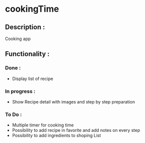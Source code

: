 # cookingTime

## Description :

Cooking app

## Functionality :
### Done :
- Display list of recipe
### In progress :
- Show Recipe detail with images and step by step preparation
### To Do :
- Multiple timer for cooking time
- Possibility to add recipe in favorite and add notes on every step
- Possibility to add ingredients to shoping List
